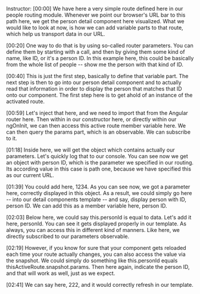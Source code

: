 Instructor: [00:00] We have here a very simple route defined here in our people routing module. Whenever we point our browser's URL bar to this path here, we get the person detail component here visualized. What we would like to look at now, is how we can add variable parts to that route, which help us transport data in our URL.

[00:20] One way to do that is by using so-called router parameters. You can define them by starting with a call, and then by giving them some kind of name, like ID, or it's a person ID. In this example here, this could be basically from the whole list of people -- show me the person with that kind of ID.

[00:40] This is just the first step, basically to define that variable part. The next step is then to go into our person detail component and to actually read that information in order to display the person that matches that ID onto our component. The first step here is to get ahold of an instance of the activated route.

[00:59] Let's inject that here, and we need to import that from the Angular router here. Then within in our constructor here, or directly within our ngOnInit, we can then access this active route member variable here. We can then query the params part, which is an observable. We can subscribe to it.

[01:18] Inside here, we will get the object which contains actually our parameters. Let's quickly log that to our console. You can see now we get an object with person ID, which is the parameter we specified in our routing. Its according value in this case is path one, because we have specified this as our current URL.

[01:39] You could add here, 1234. As you can see now, we got a parameter here, correctly displayed in this object. As a result, we could simply go here -- into our detail components template -- and say, display person with ID, person ID. We can add this as a member variable here, person ID.

[02:03] Below here, we could say this.personId is equal to data. Let's add it here, personId. You can see it gets displayed properly in our template. As always, you can access this in different kind of manners. Like here, we directly subscribed to our parameters observable.

[02:19] However, if you know for sure that your component gets reloaded each time your route actually changes, you can also access the value via the snapshot. We could simply do something like this.personId equals thisActiveRoute.snapshot.params. Then here again, indicate the person ID, and that will work as well, just as we expect.

[02:41] We can say here, 222, and it would correctly refresh in our template.
